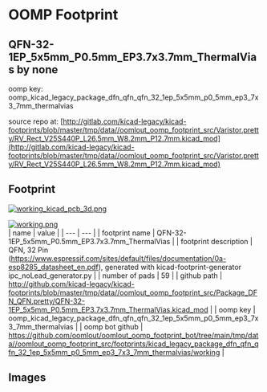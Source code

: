 # OOMP Footprint  
## QFN-32-1EP_5x5mm_P0.5mm_EP3.7x3.7mm_ThermalVias  by none  
  
oomp key: oomp_kicad_legacy_package_dfn_qfn_qfn_32_1ep_5x5mm_p0_5mm_ep3_7x3_7mm_thermalvias  
  
source repo at: [http://gitlab.com/kicad-legacy/kicad-footprints/blob/master/tmp/data//oomlout_oomp_footprint_src/Varistor.pretty/RV_Rect_V25S440P_L26.5mm_W8.2mm_P12.7mm.kicad_mod](http://gitlab.com/kicad-legacy/kicad-footprints/blob/master/tmp/data//oomlout_oomp_footprint_src/Varistor.pretty/RV_Rect_V25S440P_L26.5mm_W8.2mm_P12.7mm.kicad_mod)  
## Footprint  
  
[![working_kicad_pcb_3d.png](working_kicad_pcb_3d_600.png)](working_kicad_pcb_3d.png)  
  
[![working.png](working_600.png)](working.png)  
| name | value | 
| --- | --- | 
| footprint name | QFN-32-1EP_5x5mm_P0.5mm_EP3.7x3.7mm_ThermalVias | 
| footprint description | QFN, 32 Pin (https://www.espressif.com/sites/default/files/documentation/0a-esp8285_datasheet_en.pdf), generated with kicad-footprint-generator ipc_noLead_generator.py | 
| number of pads | 59 | 
| github path | http://github.com/kicad-legacy/kicad-footprints/blob/master/tmp/data//oomlout_oomp_footprint_src/Package_DFN_QFN.pretty/QFN-32-1EP_5x5mm_P0.5mm_EP3.7x3.7mm_ThermalVias.kicad_mod | 
| oomp key | oomp_kicad_legacy_package_dfn_qfn_qfn_32_1ep_5x5mm_p0_5mm_ep3_7x3_7mm_thermalvias | 
| oomp bot github | https://github.com/oomlout/oomlout_oomp_footprint_bot/tree/main/tmp/data//oomlout_oomp_footprint_src/footprints/kicad_legacy_package_dfn_qfn_qfn_32_1ep_5x5mm_p0_5mm_ep3_7x3_7mm_thermalvias/working | 
## Images  
